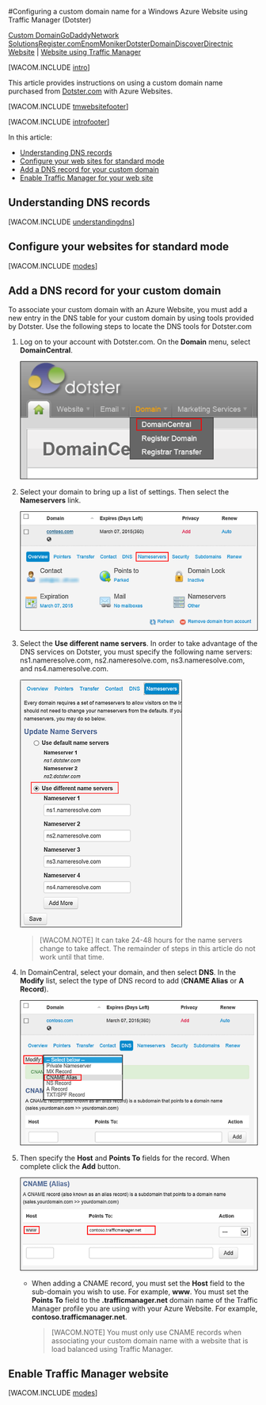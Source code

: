 <properties title="Learn how to configure an Azure website that uses Traffic Manager to use a domain name registered with Dotster" pageTitle="Configure a Dotster domain name for an Azure website using Traffic Manager" metaKeywords="Windows Azure, Windows Azure Web Sites, Dotster, Traffic Manager" description="Learn how to configure an Azure website that uses Traffic Manager to use a domain name registered with Dotster" services="web-sites" documentationCenter="" authors="larryfr,jroth" />

<tags ms.service="web-sites" ms.workload="web" ms.tgt_pltfrm="na" ms.devlang="na" ms.topic="article" ms.date="01/01/1900" ms.author="larryfr,jroth" />

#Configuring a custom domain name for a Windows Azure Website using Traffic Manager (Dotster)

<div class="dev-center-tutorial-selector sublanding"><a href="/en-us/documentation/articles/web-sites-custom-domain-name" title="Custom Domain">Custom Domain</a><a href="/en-us/documentation/articles/web-sites-godaddy-custom-domain-name" title="GoDaddy">GoDaddy</a><a href="/en-us/documentation/articles/web-sites-network-solutions-custom-domain-name" title="Network Solutions">Network Solutions</a><a href="/en-us/documentation/articles/web-sites-registerdotcom-custom-domain-name" title="Register.com">Register.com</a><a href="/en-us/documentation/articles/web-sites-enom-custom-domain-name" title="Enom">Enom</a><a href="/en-us/documentation/articles/web-sites-moniker-custom-domain-name" title="Moniker">Moniker</a><a href="/en-us/documentation/articles/web-sites-dotster-custom-domain-name" title="Dotster" class="current">Dotster</a><a href="/en-us/documentation/articles/web-sites-domaindiscover-custom-domain-name" title="DomainDiscover">DomainDiscover</a><a href="/en-us/documentation/articles/web-sites-directnic-custom-domain-name" title="Directnic">Directnic</a></div>
<div class="dev-center-tutorial-subselector"><a href="/en-us/documentation/articles/web-sites-dotster-custom-domain-name/" title="Websites">Website</a> | <a href="/en-us/documentation/articles/web-sites-dotster-traffic-manager-custom-domain-name/" title="Website using Traffic Manager" class="current">Website using Traffic Manager</a></div>


[WACOM.INCLUDE [intro](../includes/custom-dns-web-site-intro-traffic-manager.md)]

This article provides instructions on using a custom domain name purchased from [Dotster.com](https://dotster.com) with Azure Websites.

[WACOM.INCLUDE [tmwebsitefooter](../includes/custom-dns-web-site-traffic-manager-notes.md)]

[WACOM.INCLUDE [introfooter](../includes/custom-dns-web-site-intro-notes.md)]

In this article:

-   [Understanding DNS records](#understanding-records)
-   [Configure your web sites for standard mode](#bkmk_configsharedmode)
-   [Add a DNS record for your custom domain](#bkmk_configurecname)
-   [Enable Traffic Manager for your web site](#enabledomain)

<h2><a name="understanding-records"></a>Understanding DNS records</h2>

[WACOM.INCLUDE [understandingdns](../includes/custom-dns-web-site-understanding-dns-traffic-manager.md)]

<h2><a name="bkmk_configsharedmode"></a>Configure your websites for standard mode</h2>

[WACOM.INCLUDE [modes](../includes/custom-dns-web-site-modes-traffic-manager.md)]

<a name="bkmk_configurecname"></a><h2>Add a DNS record for your custom domain</h2>

To associate your custom domain with an Azure Website, you must add a new entry in the DNS table for your custom domain by using tools provided by Dotster. Use the following steps to locate the DNS tools for Dotster.com

1. Log on to your account with Dotster.com. On the **Domain** menu, select **DomainCentral**.

    ![Domain Central Dotster Menu](.\media\web-sites-dotster-custom-domain-name\Dotster_DomainCentralMenu.png)

2. Select your domain to bring up a list of settings. Then select the **Nameservers** link.

    ![Dotster Domain Configuration Options](.\media\web-sites-dotster-custom-domain-name\Dotster_DomainMenu.png)

3. Select the **Use different name servers**. In order to take advantage of the DNS services on Dotster, you must specify the following name servers: ns1.nameresolve.com, ns2.nameresolve.com, ns3.nameresolve.com, and ns4.nameresolve.com.

    ![Dotster Domain Configuration Options](.\media\web-sites-dotster-custom-domain-name\Dotster_Nameservers.png)

    > [WACOM.NOTE] It can take 24-48 hours for the name servers change to take affect. The remainder of steps in this article do not work until that time.

4. In DomainCentral, select your domain, and then select **DNS**. In the **Modify** list, select the type of DNS record to add (**CNAME Alias** or **A Record**). 

    ![Dotster Domain Configuration Options](.\media\web-sites-dotster-custom-domain-name\Dotster_DNS.png)

5. Then specify the **Host** and **Points To** fields for the record. When complete click the **Add** button.

    ![Dotster Domain Configuration Options](.\media\web-sites-dotster-custom-domain-name\Dotster_DNS_CNAME_TM.png)
 
    * When adding a CNAME record, you must set the **Host** field to the sub-domain you wish to use. For example, **www**. You must set the **Points To** field to the **.trafficmanager.net** domain name of the Traffic Manager profile you are using with your Azure Website. For example, **contoso.trafficmanager.net**.

	    > [WACOM.NOTE] You must only use CNAME records when associating your custom domain name with a website that is load balanced using Traffic Manager.

<h2><a name="enabledomain"></a>Enable Traffic Manager website</h2>

[WACOM.INCLUDE [modes](../includes/custom-dns-web-site-enable-on-traffic-manager.md)]
